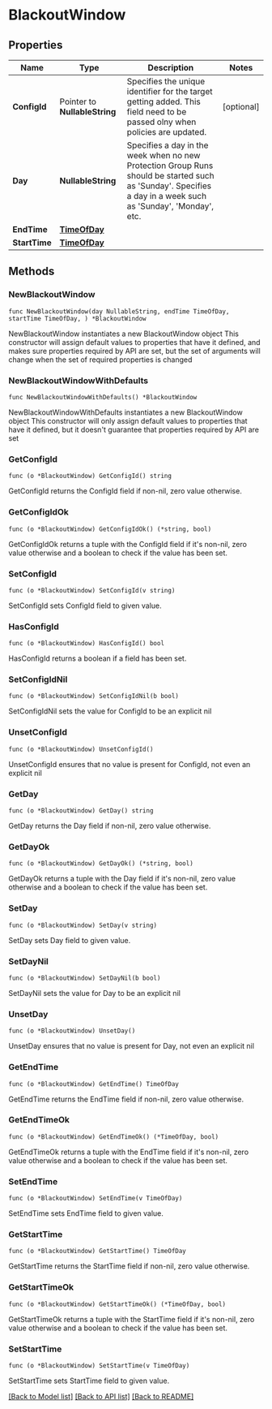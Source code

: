 # BlackoutWindow

## Properties

Name | Type | Description | Notes
------------ | ------------- | ------------- | -------------
**ConfigId** | Pointer to **NullableString** | Specifies the unique identifier for the target getting added. This field need to be passed olny when policies are updated. | [optional] 
**Day** | **NullableString** | Specifies a day in the week when no new Protection Group Runs should be started such as &#39;Sunday&#39;. Specifies a day in a week such as &#39;Sunday&#39;, &#39;Monday&#39;, etc. | 
**EndTime** | [**TimeOfDay**](TimeOfDay.md) |  | 
**StartTime** | [**TimeOfDay**](TimeOfDay.md) |  | 

## Methods

### NewBlackoutWindow

`func NewBlackoutWindow(day NullableString, endTime TimeOfDay, startTime TimeOfDay, ) *BlackoutWindow`

NewBlackoutWindow instantiates a new BlackoutWindow object
This constructor will assign default values to properties that have it defined,
and makes sure properties required by API are set, but the set of arguments
will change when the set of required properties is changed

### NewBlackoutWindowWithDefaults

`func NewBlackoutWindowWithDefaults() *BlackoutWindow`

NewBlackoutWindowWithDefaults instantiates a new BlackoutWindow object
This constructor will only assign default values to properties that have it defined,
but it doesn't guarantee that properties required by API are set

### GetConfigId

`func (o *BlackoutWindow) GetConfigId() string`

GetConfigId returns the ConfigId field if non-nil, zero value otherwise.

### GetConfigIdOk

`func (o *BlackoutWindow) GetConfigIdOk() (*string, bool)`

GetConfigIdOk returns a tuple with the ConfigId field if it's non-nil, zero value otherwise
and a boolean to check if the value has been set.

### SetConfigId

`func (o *BlackoutWindow) SetConfigId(v string)`

SetConfigId sets ConfigId field to given value.

### HasConfigId

`func (o *BlackoutWindow) HasConfigId() bool`

HasConfigId returns a boolean if a field has been set.

### SetConfigIdNil

`func (o *BlackoutWindow) SetConfigIdNil(b bool)`

 SetConfigIdNil sets the value for ConfigId to be an explicit nil

### UnsetConfigId
`func (o *BlackoutWindow) UnsetConfigId()`

UnsetConfigId ensures that no value is present for ConfigId, not even an explicit nil
### GetDay

`func (o *BlackoutWindow) GetDay() string`

GetDay returns the Day field if non-nil, zero value otherwise.

### GetDayOk

`func (o *BlackoutWindow) GetDayOk() (*string, bool)`

GetDayOk returns a tuple with the Day field if it's non-nil, zero value otherwise
and a boolean to check if the value has been set.

### SetDay

`func (o *BlackoutWindow) SetDay(v string)`

SetDay sets Day field to given value.


### SetDayNil

`func (o *BlackoutWindow) SetDayNil(b bool)`

 SetDayNil sets the value for Day to be an explicit nil

### UnsetDay
`func (o *BlackoutWindow) UnsetDay()`

UnsetDay ensures that no value is present for Day, not even an explicit nil
### GetEndTime

`func (o *BlackoutWindow) GetEndTime() TimeOfDay`

GetEndTime returns the EndTime field if non-nil, zero value otherwise.

### GetEndTimeOk

`func (o *BlackoutWindow) GetEndTimeOk() (*TimeOfDay, bool)`

GetEndTimeOk returns a tuple with the EndTime field if it's non-nil, zero value otherwise
and a boolean to check if the value has been set.

### SetEndTime

`func (o *BlackoutWindow) SetEndTime(v TimeOfDay)`

SetEndTime sets EndTime field to given value.


### GetStartTime

`func (o *BlackoutWindow) GetStartTime() TimeOfDay`

GetStartTime returns the StartTime field if non-nil, zero value otherwise.

### GetStartTimeOk

`func (o *BlackoutWindow) GetStartTimeOk() (*TimeOfDay, bool)`

GetStartTimeOk returns a tuple with the StartTime field if it's non-nil, zero value otherwise
and a boolean to check if the value has been set.

### SetStartTime

`func (o *BlackoutWindow) SetStartTime(v TimeOfDay)`

SetStartTime sets StartTime field to given value.



[[Back to Model list]](../README.md#documentation-for-models) [[Back to API list]](../README.md#documentation-for-api-endpoints) [[Back to README]](../README.md)


